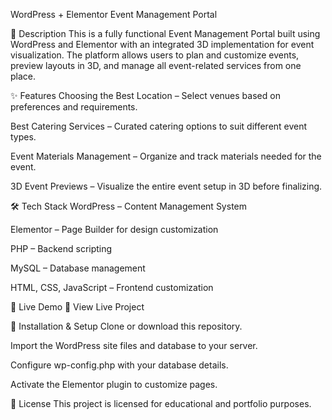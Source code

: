 WordPress + Elementor Event Management Portal


📌 Description
This is a fully functional Event Management Portal built using WordPress and Elementor with an integrated 3D implementation for event visualization. The platform allows users to plan and customize events, preview layouts in 3D, and manage all event-related services from one place.

✨ Features
Choosing the Best Location – Select venues based on preferences and requirements.

Best Catering Services – Curated catering options to suit different event types.

Event Materials Management – Organize and track materials needed for the event.

3D Event Previews – Visualize the entire event setup in 3D before finalizing.

🛠️ Tech Stack
WordPress – Content Management System

Elementor – Page Builder for design customization

PHP – Backend scripting

MySQL – Database management

HTML, CSS, JavaScript – Frontend customization

🚀 Live Demo
🔗 View Live Project

📂 Installation & Setup
Clone or download this repository.

Import the WordPress site files and database to your server.

Configure wp-config.php with your database details.

Activate the Elementor plugin to customize pages.

📄 License
This project is licensed for educational and portfolio purposes.
